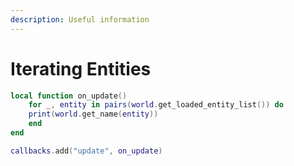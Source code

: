 ```yaml
---
description: Useful information
---
```


# Iterating Entities

```lua
local function on_update()
    for _, entity in pairs(world.get_loaded_entity_list()) do 
	print(world.get_name(entity))
    end
end

callbacks.add("update", on_update)
```
